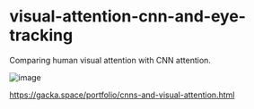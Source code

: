 # visual-attention-cnn-and-eye-tracking
Comparing human visual attention with CNN attention.

![image](https://user-images.githubusercontent.com/25684390/209352151-08721b69-4d49-4971-9dcb-d48008f9f980.png)

https://gacka.space/portfolio/cnns-and-visual-attention.html
